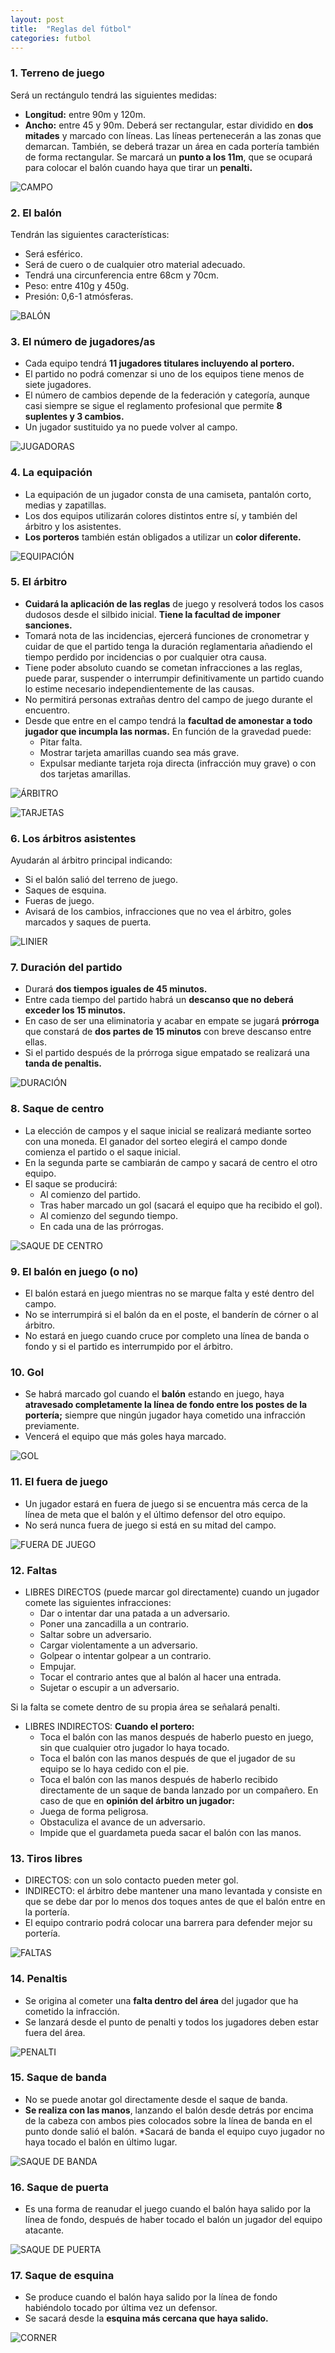 ```yaml
---
layout: post
title:  "Reglas del fútbol"
categories: futbol
---
```


### 1. Terreno de juego

Será un rectángulo tendrá las siguientes medidas:
* **Longitud:** entre 90m y 120m.
* **Ancho:** entre 45 y 90m.
Deberá ser rectangular, estar dividido en **dos mitades** y marcado con líneas. Las líneas pertenecerán a las zonas que demarcan.
También, se deberá trazar un área en cada portería también de forma rectangular. Se marcará un **punto a los 11m**, que se ocupará para colocar el balón cuando haya que tirar un **penalti.**

![CAMPO](https://danieledufis.github.io/images_text/futbol_campo.jpg)

### 2. El balón

Tendrán las siguientes características:
* Será esférico.
* Será de cuero o de cualquier otro material adecuado.
* Tendrá una circunferencia entre 68cm y 70cm.
* Peso: entre 410g y 450g.
* Presión: 0,6-1 atmósferas.

![BALÓN](https://danieledufis.github.io/images_text/futbol_balon.jpg)

### 3. El número de jugadores/as

* Cada equipo tendrá **11 jugadores titulares incluyendo al portero.**
* El partido no podrá comenzar si uno de los equipos tiene menos de siete jugadores.
* El número de cambios depende de la federación y categoría, aunque casi siempre se sigue el reglamento profesional que permite **8 suplentes y 3 cambios.**
* Un jugador sustituido ya no puede volver al campo.

![JUGADORAS](https://danieledufis.github.io/images_text/futbol_jugadores.jpg)
 
### 4. La equipación

* La equipación de un jugador consta de una camiseta, pantalón corto, medias y zapatillas.
* Los dos equipos utilizarán colores distintos entre sí, y también del árbitro y los asistentes.
* **Los porteros** también están obligados a utilizar un **color diferente.**

![EQUIPACIÓN](https://danieledufis.github.io/images_text/futbol_equipacion.jpg)
 
### 5. El árbitro

* **Cuidará la aplicación de las reglas** de juego y resolverá todos los casos dudosos desde el silbido inicial. **Tiene la facultad de imponer sanciones.**
* Tomará nota de las incidencias, ejercerá funciones de cronometrar y cuidar de que el partido tenga la duración reglamentaria  añadiendo el tiempo perdido por incidencias o por cualquier otra causa.
* Tiene poder absoluto cuando se cometan infracciones a las reglas, puede parar, suspender o interrumpir definitivamente un partido cuando lo estime necesario independientemente de las causas.
* No permitirá personas extrañas dentro del campo de juego durante el encuentro.
* Desde que entre en el campo tendrá la **facultad de amonestar a todo jugador que incumpla las normas.** En función de la gravedad puede:
   * Pitar falta.
   * Mostrar tarjeta amarillas cuando sea más grave.
   * Expulsar mediante tarjeta roja directa (infracción muy grave) o con dos tarjetas amarillas.
   
 ![ÁRBITRO](https://danieledufis.github.io/images_text/futbol_arbitro.jpg)
 
 ![TARJETAS](https://danieledufis.github.io/images_text/futbol_tarjetas.jpg)

### 6. Los árbitros asistentes

Ayudarán al árbitro principal indicando:
* Si el balón salió del terreno de juego.
* Saques de esquina.
* Fueras de juego.
* Avisará de los cambios, infracciones que no vea el árbitro, goles marcados y saques de puerta.

![LINIER](https://danieledufis.github.io/images_text/futbol_linier.jpg)

### 7. Duración del partido

* Durará **dos tiempos iguales de 45 minutos.**
* Entre cada tiempo del partido habrá un **descanso que no deberá exceder los 15 minutos.**
* En caso de ser una eliminatoria y acabar en empate se jugará **prórroga** que constará de **dos partes de 15 minutos** con breve descanso entre ellas.
* Si el partido después de la prórroga sigue empatado se realizará una **tanda de penaltis.**

![DURACIÓN](https://danieledufis.github.io/images_text/futbol_duracionpartido.jpg)

### 8. Saque de centro

* La elección de campos y el saque inicial se realizará mediante sorteo con una moneda. El ganador del sorteo elegirá el campo donde comienza el partido o el saque inicial.
* En la segunda parte se cambiarán de campo y sacará de centro el otro equipo.
* El saque se producirá:
     * Al comienzo del partido.
     * Tras haber marcado un gol (sacará el equipo que ha recibido el gol).
     * Al comienzo del segundo tiempo.
     * En cada una de las prórrogas.
     
![SAQUE DE CENTRO](https://danieledufis.github.io/images_text/futbol_saque%20de%20centro.jpg)

### 9. El balón en juego (o no)

* El balón estará en juego mientras no se marque falta y esté dentro del campo.
* No se interrumpirá si el balón da en el poste, el banderín de córner o al árbitro.
* No estará en juego cuando cruce por completo una línea de banda o fondo y si el partido es interrumpido por el árbitro.
 
### 10. Gol

* Se habrá marcado gol cuando el **balón** estando en juego, haya **atravesado completamente la línea de fondo entre los postes de la portería;** siempre que ningún jugador haya cometido una infracción previamente.
* Vencerá el equipo que más goles haya marcado.

![GOL](https://danieledufis.github.io/images_text/futbol_gol.jpg)
 
### 11. El fuera de juego

* Un jugador estará en fuera de juego si se encuentra más cerca de la línea de meta que el balón y el último defensor del otro equipo.
* No será nunca fuera de juego si está en su mitad del campo.

![FUERA DE JUEGO](https://danieledufis.github.io/images_text/futbol_fuera%20de%20juego.jpg)
 
### 12. Faltas

* LIBRES DIRECTOS (puede marcar gol directamente) cuando un jugador comete las siguientes infracciones:
    * Dar o intentar dar una patada a un adversario.
    * Poner una zancadilla a un contrario.
    * Saltar sobre un adversario.
    * Cargar violentamente a un adversario.
    * Golpear o intentar golpear a un contrario.
    * Empujar.
    * Tocar el contrario antes que al balón al hacer una entrada.
    * Sujetar o escupir a un adversario.

Si la falta se comete dentro de su propia área se señalará penalti.

* LIBRES INDIRECTOS:
  **Cuando el portero:**
  * Toca el balón con las manos después de haberlo puesto en juego, sin que cualquier otro jugador lo haya tocado.
  * Toca el balón con las manos después de que el jugador de su equipo se lo haya cedido con el pie.
  * Toca el balón con las manos después de haberlo recibido directamente de un saque de banda lanzado por un compañero.
  En caso de que en **opinión del árbitro un jugador:**
  * Juega de forma peligrosa.
  * Obstaculiza el avance de un adversario.
  * Impide que el guardameta pueda sacar el balón con las manos.

### 13. Tiros libres

* DIRECTOS: con un solo contacto pueden meter gol.
* INDIRECTO: el árbitro debe mantener una mano levantada y consiste en que se debe dar por lo menos dos toques antes de que el balón entre en la portería.
* El equipo contrario podrá colocar una barrera para defender mejor su portería.

![FALTAS](https://danieledufis.github.io/images_text/futbol_falta.jpg)

### 14. Penaltis

* Se origina al cometer una **falta dentro del área** del jugador que ha cometido la infracción.
* Se lanzará desde el punto de penalti y todos los jugadores deben estar fuera del área.

![PENALTI](https://danieledufis.github.io/images_text/futbol_penalti.jpg)

### 15. Saque de banda

* No se puede anotar gol directamente desde el saque de banda.
* **Se realiza con las manos**, lanzando el balón desde detrás por encima de la cabeza con ambos pies colocados sobre la línea de banda en el punto donde salió el balón.
*Sacará de banda el equipo cuyo jugador no haya tocado el balón en último lugar.

![SAQUE DE BANDA](https://danieledufis.github.io/images_text/futbol_saque%20de%20banda.jpg)

### 16. Saque de puerta

* Es una forma de reanudar el juego cuando el balón haya salido por la línea de fondo, después de haber tocado el balón un jugador del equipo atacante.

![SAQUE DE PUERTA](https://danieledufis.github.io/images_text/futbol_saque%20de%20puerta.jpg)

### 17. Saque de esquina

* Se produce cuando el balón haya salido por la línea de fondo habiéndolo tocado por última vez un defensor.
* Se sacará desde la **esquina más cercana que haya salido.**

![CORNER](https://danieledufis.github.io/images_text/futbol_corner.jpg)
